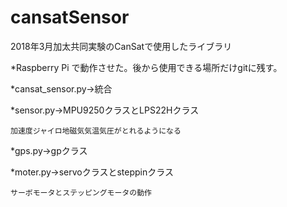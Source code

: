 # cansatSensor
2018年3月加太共同実験のCanSatで使用したライブラリ

*Raspberry Pi で動作させた。後から使用できる場所だけgitに残す。

*cansat_sensor.py→統合

*sensor.py→MPU9250クラスとLPS22Hクラス

    加速度ジャイロ地磁気気温気圧がとれるようになる
    
*gps.py→gpクラス

*moter.py→servoクラスとsteppinクラス

    サーボモータとステッピングモータの動作

